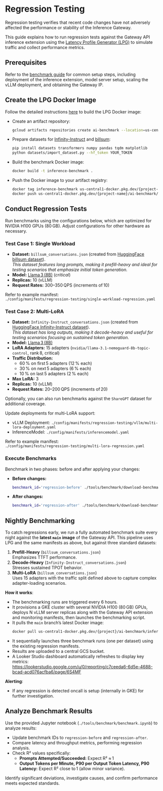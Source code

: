 # Regression Testing

Regression testing verifies that recent code changes have not adversely affected the performance or stability of the Inference Gateway.

This guide explains how to run regression tests against the Gateway API inference extension using the [Latency Profile Generator (LPG)](https://github.com/AI-Hypercomputer/inference-benchmark/) to simulate traffic and collect performance metrics.

## Prerequisites

Refer to the [benchmark guide](/site-src/performance/benchmark/index.md) for common setup steps, including deployment of the inference extension, model server setup, scaling the vLLM deployment, and obtaining the Gateway IP.

## Create the LPG Docker Image

Follow the detailed instructions [here](https://github.com/AI-Hypercomputer/inference-benchmark/blob/1c92df607751a7ddb04e2152ed7f6aaf85bd9ca7/README.md) to build the LPG Docker image:

* Create an artifact repository:

  ```bash
  gcloud artifacts repositories create ai-benchmark --location=us-central1 --repository-format=docker
  ```

* Prepare datasets for [Infinity-Instruct](https://huggingface.co/meta-llama/Llama-3.1-8B-Instruct) and [billsum]((https://huggingface.co/datasets/FiscalNote/billsum)):

  ```bash
  pip install datasets transformers numpy pandas tqdm matplotlib
  python datasets/import_dataset.py --hf_token YOUR_TOKEN
  ```

* Build the benchmark Docker image:

  ```bash
  docker build -t inference-benchmark .
  ```

* Push the Docker image to your artifact registry:

  ```bash
  docker tag inference-benchmark us-central1-docker.pkg.dev/{project-name}/ai-benchmark/inference-benchmark
  docker push us-central1-docker.pkg.dev/{project-name}/ai-benchmark/inference-benchmark
  ```

## Conduct Regression Tests

Run benchmarks using the configurations below, which are optimized for NVIDIA H100 GPUs (80 GB). Adjust configurations for other hardware as necessary.

### Test Case 1: Single Workload

- **Dataset:** `billsum_conversations.json` (created from [HuggingFace billsum dataset](https://huggingface.co/datasets/FiscalNote/billsum)).  
  *This dataset features long prompts, making it prefill-heavy and ideal for testing scenarios that emphasize initial token generation.*
- **Model:** [Llama 3 (8B)](https://huggingface.co/meta-llama/Llama-3.1-8B-Instruct) (*critical*)
- **Replicas:** 10 (vLLM)
- **Request Rates:** 300–350 QPS (increments of 10)

Refer to example manifest:  
`./config/manifests/regression-testing/single-workload-regression.yaml`

### Test Case 2: Multi-LoRA

- **Dataset:** `Infinity-Instruct_conversations.json` (created from [HuggingFace Infinity-Instruct dataset](https://huggingface.co/datasets/BAAI/Infinity-Instruct)).  
  *This dataset has long outputs, making it decode-heavy and useful for testing scenarios focusing on sustained token generation.*
- **Model:** [Llama 3 (8B)](https://huggingface.co/meta-llama/Llama-3.1-8B-Instruct)
- **LoRA Adapters:** 15 adapters (`nvidia/llama-3.1-nemoguard-8b-topic-control`, rank 8, critical)
- **Traffic Distribution:**  
  - 60 % on first 5 adapters (12 % each)  
  - 30 % on next 5 adapters (6 % each)  
  - 10 % on last 5 adapters (2 % each)  
- **Max LoRA:** 3
- **Replicas:** 10 (vLLM)
- **Request Rates:** 20–200 QPS (increments of 20)

Optionally, you can also run benchmarks against the `ShareGPT` dataset for additional coverage.

Update deployments for multi-LoRA support:  
- vLLM Deployment: `./config/manifests/regression-testing/vllm/multi-lora-deployment.yaml`  
- InferenceModel: `./config/manifests/inferencemodel.yaml`

Refer to example manifest:  
`./config/manifests/regression-testing/multi-lora-regression.yaml`

### Execute Benchmarks

Benchmark in two phases: before and after applying your changes:

- **Before changes:**

  ```bash
  benchmark_id='regression-before' ./tools/benchmark/download-benchmark-results.bash
  ```

- **After changes:**

  ```bash
  benchmark_id='regression-after' ./tools/benchmark/download-benchmark-results.bash
  ```

## Nightly Benchmarking

To catch regressions early, we run a fully automated benchmark suite every night against the **latest `main` image** of the Gateway API. This pipeline uses LPG and the same manifests as above, but against three standard datasets:

1. **Prefill-Heavy** (`billsum_conversations.json`)  
   Emphasizes TTFT performance.
2. **Decode-Heavy** (`Infinity-Instruct_conversations.json`)  
   Stresses sustained TPOT behavior.
3. **Multi-LoRA**  (`billsum_conversations.json`)  
   Uses 15 adapters with the traffic split defined above to capture complex adapter-loading scenarios.

**How it works**:

- The benchmarking runs are triggered every 6 hours.
- It provisions a GKE cluster with several NVIDIA H100 (80 GB) GPUs, deploys N vLLM server replicas along with the Gateway API extension and monitoring manifests, then launches the benchmarking script.
- It pulls the `main` branch’s latest Docker image:
  ```bash
  docker pull us-central1-docker.pkg.dev/{project}/ai-benchmark/inference-benchmark:latest
  ```
- It sequentially launches three benchmark runs (one per dataset) using the existing regression manifests.
- Results are uploaded to a central GCS bucket.
- A Looker Studio dashboard automatically refreshes to display key metrics:  
  https://lookerstudio.google.com/u/0/reporting/c7ceeda6-6d5e-4688-bcad-acd076acfba6/page/6S4MF

**Alerting**:

- If any regression is detected oncall is setup (internally in GKE) for further investigation.

## Analyze Benchmark Results

Use the provided Jupyter notebook (`./tools/benchmark/benchmark.ipynb`) to analyze results:

- Update benchmark IDs to `regression-before` and `regression-after`.
- Compare latency and throughput metrics, performing regression analysis.
- Check R² values specifically:
  - **Prompts Attempted/Succeeded:** Expect R² ≈ 1
  - **Output Tokens per Minute, P90 per Output Token Latency, P90 Latency:** Expect R² close to 1 (allow minor variance).

Identify significant deviations, investigate causes, and confirm performance meets expected standards.
